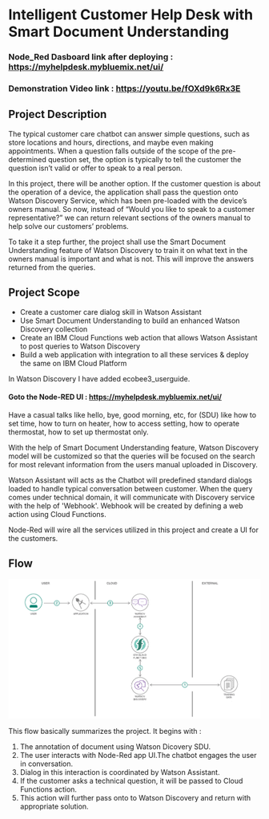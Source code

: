 # Intelligent Customer Help Desk with Smart Document Understanding

### Node_Red Dasboard link after deploying : https://myhelpdesk.mybluemix.net/ui/
### Demonstration Video link : https://youtu.be/fOXd9k6Rx3E

## Project Description

The typical customer care chatbot can answer simple questions, such as store locations and hours, directions, and maybe even making appointments. When a question falls outside of the scope of the pre-determined question set, the option is typically to tell the customer the question isn’t valid or offer to speak to a real person.

In this project, there will be another option. If the customer question is about the operation of a device, the application shall pass the question onto Watson Discovery Service, which has been pre-loaded with the device’s owners manual. So now, instead of “Would you like to speak to a customer representative?” we can return relevant sections of the owners manual to help solve our customers’ problems.

To take it a step further, the project shall use the Smart Document Understanding feature of Watson Discovery to train it on what text in the owners manual is important and what is not. This will improve the answers returned from the queries.

## Project Scope
- Create a customer care dialog skill in Watson Assistant
- Use Smart Document Understanding to build an enhanced Watson Discovery collection
- Create an IBM Cloud Functions web action that allows Watson Assistant to post queries to Watson Discovery
- Build a web application with integration to all these services & deploy the same on IBM Cloud Platform

In Watson Discovery I have added ecobee3_userguide.

#### Goto the Node-RED UI : https://myhelpdesk.mybluemix.net/ui/

Have a casual talks like hello, bye, good morning, etc, for (SDU) like how to set time, how to turn on heater, how to access setting, how to operate thermostat, how to set up thermostat only.

With the help of Smart Document Understanding feature, Watson Discovery model will be customized so that the queries will be focused on the search for most relevant information from the users manual uploaded in Discovery.

Watson Assistant will acts as the Chatbot will predefined standard dialogs loaded to handle typical conversation between customer. When the query comes under technical domain, it will communicate with Discovery service with the help of 'Webhook'.
Webhook will be created by defining a web action using Cloud Functions.

Node-Red will wire all the services utilized in this project and create a UI for the customers.

## Flow

![Image description](https://github.com/IBM/watson-discovery-sdu-with-assistant/blob/master/doc/source/images/architecture.png)

This flow basically summarizes the project. It begins with :
1. The annotation of document using Watson Dicovery SDU.
2. The user interacts with Node-Red app UI.The chatbot engages the user in conversation.
3. Dialog in this interaction is coordinated by Watson Assistant.
4. If the customer asks a technical question, it will be passed to Cloud Functions action.
5. This action will further pass onto to Watson Discovery and return with appropriate solution.
